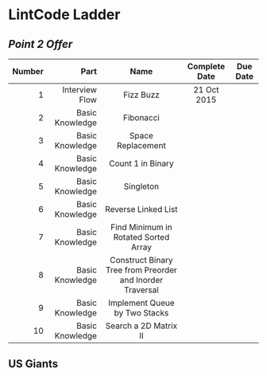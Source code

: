 # LintCode Ladder

## _Point 2 Offer_

| Number | Part | Name | Complete Date | Due Date |
| ------:| ----:|:----:|:-------------:|:--------:|
| 1 | Interview Flow | Fizz Buzz | 21 Oct 2015 | |
| 2 | Basic Knowledge | Fibonacci | | |
| 3 | Basic Knowledge | Space Replacement | | |
| 4 | Basic Knowledge | Count 1 in Binary | | |
| 5 | Basic Knowledge | Singleton | | |
| 6 | Basic Knowledge | Reverse Linked List | | |
| 7 | Basic Knowledge | Find Minimum in Rotated Sorted Array | | |
| 8 | Basic Knowledge | Construct Binary Tree from Preorder and Inorder Traversal | | |
| 9 | Basic Knowledge | Implement Queue by Two Stacks | | |
| 10| Basic Knowledge | Search a 2D Matrix II | | |

## US Giants